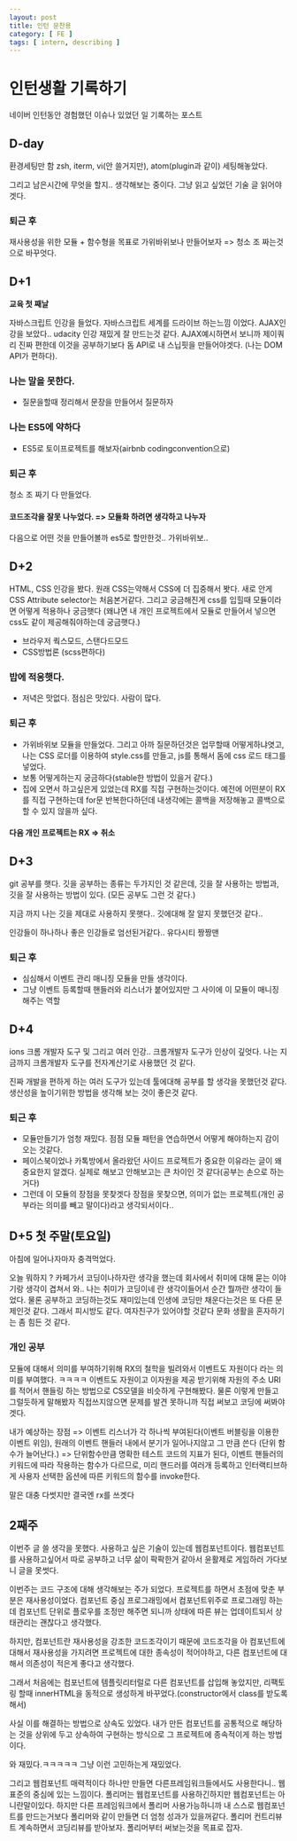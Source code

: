 ```yaml
---
layout: post
title: 인턴 문찬용
category: [ FE ]
tags: [ intern, describing ]
---
```



# 인턴생활 기록하기

네이버 인턴동안 경험했던 이슈나 있었던 일 기록하는 포스트

## D-day

환경세팅만 함
zsh, iterm, vi(안 쓸거지만), atom(plugin과 같이) 세팅해놓았다.

그리고 남은시간에 무엇을 할지.. 생각해보는 중이다. 그냥 읽고 싶었던 기술 글 읽어야겟다.

### 퇴근 후

재사용성을 위한 모듈 + 함수형을 목표로 가위바위보나 만들어보자 => 청소 조 짜는것으로 바꾸엇다.


## D+1

**교육 첫 째날**

자바스크립트 인강을 들었다. 자바스크립트 세계를 드라이브 하는느낌 이었다.
AJAX인강을 보았다.. udacity 인강 재밌게 잘 만드는것 같다.
AJAX예시하면서 보니까 제이쿼리 진짜 편한데 이것을 공부하기보다 돔 API로 내 스닙핏을 만들어야겟다. (나는 DOM API가 편하다).


### 나는 말을 못한다.

* 질문을할때 정리해서 문장을 만들어서 질문하자

### 나는 ES5에 약하다

* ES5로 토이프로젝트를 해보자(airbnb codingconvention으로)


### 퇴근 후

청소 조 짜기 다 만들었다.

####  코드조각을 잘못 나누었다. => 모듈화 하려면 생각하고 나누자

다음으로 어떤 것을 만들어볼까 es5로 할만한것.. 가위바위보..

## D+2

HTML, CSS 인강을 봤다. 원래 CSS는약해서 CSS에 더 집중해서 봣다. 새로 안게 CSS Attribute selector는 처음본거같다.
그리고 궁금해진게 css를 입힐때 모듈이라면 어떻게 적용하나 궁금햇다 (왜냐면 내 개인 프로젝트에서 모듈로 만들어서 넣으면 css도 같이 제공해줘야하는데 궁금햇다.)

* 브라우저 쿽스모드, 스탠다드모드
* CSS방법론 (scss편하다)

### 밥에 적응햇다.
* 저녁은 맛없다. 점심은 맛있다. 사람이 많다.

### 퇴근 후
* 가위바위보 모듈을 만들었다. 그리고 아까 질문하던것은 업무할때 어떻게하냐엿고, 나는 CSS 로더를 이용하여 style.css를 만들고, js를 통해서 돔에 css 로드 태그를 넣었다.
* 보통 어떻게하는지 궁금하다(stable한 방법이 있을거 같다.)
* 집에 오면서 하고싶은게 있었는데 RX를 직접 구현하는것이다. 예전에 어떤분이 RX를 직접 구현하는데 for문 반복한다하던데 내생각에는 콜백을 저장해놓고 콜백으로 할 수 있지 않을까 싶다.


#### 다음 개인 프로젝트는 RX => 취소

## D+3

git 공부를 햇다. 깃을 공부하는 종류는 두가지인 것 같은데, 깃을 잘 사용하는 방법과, 깃을 잘 사용하는 방법이 있다. (모든 공부도 그런 것 같다.)

지금 까지 나는 깃을 제대로 사용하지 못햇다.. 깃에대해 잘 알지 못했던것 같다..

인강들이 하나하나 좋은 인강들로 엄선된거같다.. 유다시티 짱짱맨

### 퇴근 후

* 심심해서 이벤트 관리 매니징 모듈을 만들 생각이다.
* 그냥 이벤트 등록할때 핸들러와 리스너가 붙어있지만 그 사이에 이 모듈이 매니징 해주는 역할

## D+4
ions
크롬 개발자 도구 및 그리고 여러 인강.. 크롬개발자 도구가 인상이 깊엇다. 나는 지금까지 크롬개발자 도구를 전자계산기로 사용했던 것 같다.

진짜 개발을 편하게 하는 여러 도구가 있는데 툴에대해 공부를 할 생각을 못했던것 같다. 생산성을 높이기위한 방법을 생각해 보는 것이 좋은것 같다.

### 퇴근 후

* 모듈만들기가 엄청 재밌다. 점점 모듈 패턴을 연습하면서 어떻게 해야하는지 감이 오는 것같다.
* 페이스북이었나 카톡방에서 올라왔던 사이드 프로젝트가 중요한 이유라는 글이 왜 중요한지 알겠다. 실제로 해보고 안해보고는 큰 차이인 것 같다(공부는 손으로 하는거다)
* 그런데 이 모듈의 장점을 못찾겟다 장점을 못찾으면, 의미가 없는 프로젝트(개인 공부라는 의미를 빼고 말이다)라고 생각되서이다..


## D+5 첫 주말(토요일)

아침에 일어나자마자 충격먹었다.

오늘 뭐하지 ? 카페가서 코딩이나하자란 생각을 했는데 회사에서 취미에 대해 묻는 이야기랑 생각이 겹쳐서 와.. 나는 취미가 코딩이네 란 생각이들어서 순간 뭘까란 생각이 들었다.
물론 공부하고 코딩하는것도 재미있는데 인생에 코딩만 채운다는것은 또 다른 문제인것 같다.
그래서 피시방도 같다. 여자친구가 있어야할 것같다 문화 생활을 혼자하기는 좀 힘든 것 같다.


### 개인 공부

모듈에 대해서 의미를 부여하기위해 RX의 철학을 빌려와서 이벤트도 자원이다 라는 의미를 부여했다. ㅋㅋㅋㅋ
이벤트도 자원이고 이자원을 제공 받기위해 자원의 주소 URI를 적어서 핸들링 하는 방법으로 CS모델을 비슷하게 구현해봤다.
물론 이렇게 만들고 그럴듯하게 말해봤자 직접쓰지않으면 문제를 발견 못하니까 직접 써보고 코딩에 써봐야겟다.

내가 예상하는 장점 => 이벤트 리스너가 각 하나씩 부여된다(이벤트 버블링을 이용한 이벤트 위임), 원래의 이벤트 핸들러 내에서 분기가 일어나지않고 그 만큼 쓴다 (단위 함수가 늘어난다.)
=> 단위함수만큼 명확한 테스트 코드의 지표가 된다, 이벤트 핸들러의 키워드에 따라 작용하는 함수가 다르므로, 미리 핸드러를 여러개 등록하고 인터랙티브하게 사용자 선택한 옵션에 따른 키워드의 함수를 invoke한다.

말은 대충 다썻지만 결국엔 rx를 쓰겟다

## 2째주 

이번주 글 쓸 생각을 못했다. 사용하고 싶은 기술이 있는데 웹컴포넌트이다. 웹컴포넌트를 사용하고싶어서 따로 공부하고 너무 삶이 팍팍한거 같아서 윤활제로 게임하러 가다보니 글을 못썻다.

이번주는 코드 구조에 대해 생각해보는 주가 되었다. 프로젝트를 하면서 초점에 맞춘 부분은 재사용성이었다. 컴포넌트 중심 프로그래밍에서 컴포넌트위주로 프로그래밍 하는데 컴포넌트 단위로 플로우를 조정만 해주면 되니까 상태에 따른 뷰는 업데이트되서 상태관리는 괜찮다고 생각했다.

하지만, 컴포넌트란 재사용성을 강조한 코드조각이기 때문에 코드조각을 아 컴포넌트에 대해서 재사용성을 가지려면 프로젝트에 대한 종속성이 적어야하고, 다른 컴포넌트에 대해서 의존성이 적은게 좋다고 생각했다.

그래서 처음에는 컴포넌트에 템플릿리터럴로 다른 컴포넌트를 삽입해 놓았지만, 리팩토링 할때 innerHTML을 동적으로 생성하게 바꾸었다.(constructor에서 class를 받도록 해서)

사실 이를 해결하는 방법으로 상속도 있었다. 내가 만든 컴포넌트를 공통적으로 해당하는 것을 상위에 두고 상속하여 구현하는 방식으로 그 프로젝트에 종속적이게 하는 방법이다.

와 재밌다.ㅋㅋㅋㅋㅋ 그냥 이런 고민하는게 재밌었다. 

그리고 웹컴포넌트 매력적이다 하나만 만들면 다른프레임워크들에서도 사용한다니.. 웹표준의 중심에 있는 느낌이다. 폴리머는 웹컴포넌트를 사용하긴하지만 웹컴포넌트는 아니란말이있다. 하지만 다른 프레임워크에서 폴리머 사용가능하니까 내 스스로 웹컴포넌트를 만드는거보다 폴리머와 같이 만들면 더 엄청 성과가 있을꺼같다. 폴리머 컨트리뷰트 계속하면서 코딩리뷰를 받아보자. 폴리머부터 써보는것을 목표로 잡자.

